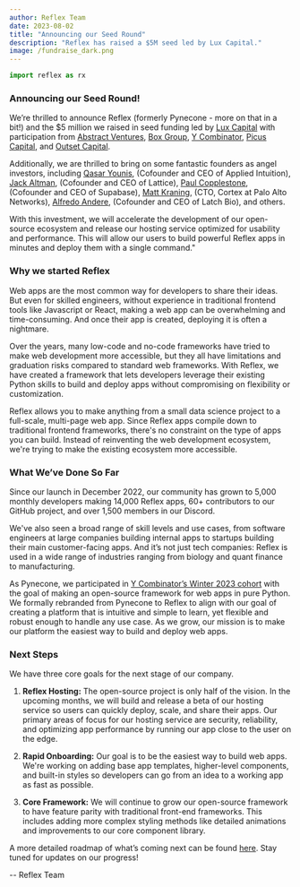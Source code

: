 ```yaml
---
author: Reflex Team
date: 2023-08-02
title: "Announcing our Seed Round"
description: "Reflex has raised a $5M seed led by Lux Capital."
image: /fundraise_dark.png
---
```


```python exec
import reflex as rx
```

### Announcing our Seed Round!

We’re thrilled to announce Reflex (formerly Pynecone - more on that in a bit!) and the $5 million we raised in seed funding led by [Lux Capital](https://www.luxcapital.com) with participation from [Abstract Ventures](https://www.abstractvc.com), [Box Group]("https://www.boxgroup.com), [Y Combinator]("https://www.ycombinator.com), [Picus Capital](https://www.picuscap.com), and [Outset Capital](https://www.outsetcapital.com).

Additionally, we are thrilled to bring on some fantastic founders as angel investors, including [Qasar Younis](https://www.linkedin.com/in/qasar/), (Cofounder and CEO of Applied Intuition), [Jack Altman]( https://www.linkedin.com/in/jackealtman/), (Cofounder and CEO of Lattice), [Paul Copplestone](https://www.linkedin.com/in/paulcopplestone/), (Cofounder and CEO of Supabase), [Matt Kraning](https://www.linkedin.com/in/matt-kraning/), (CTO, Cortex at Palo Alto Networks), [Alfredo Andere](https://www.linkedin.com/in/alfredoandere/), (Cofounder and CEO of Latch Bio), and others.

With this investment, we will accelerate the development of our open-source ecosystem and release our hosting service optimized for usability and performance. This will allow our users to build powerful Reflex apps in minutes and deploy them with a single command."


### Why we started Reflex

Web apps are the most common way for developers to share their ideas. But even for skilled engineers, without experience in traditional frontend tools like Javascript or React, making a web app can be overwhelming and time-consuming.
And once their app is created, deploying it is often a nightmare.

Over the years, many low-code and no-code frameworks have tried to make web development more accessible, but they all have limitations and graduation risks compared to standard web frameworks.
With Reflex, we have created a framework that lets developers leverage their existing Python skills to build and deploy apps without compromising on flexibility or customization.

Reflex allows you to make anything from a small data science project to a full-scale, multi-page web app.
Since Reflex apps compile down to traditional frontend frameworks, there's no constraint on the type of apps you can build.
Instead of reinventing the web development ecosystem, we're trying to make the existing ecosystem more accessible.


### What We’ve Done So Far

Since our launch in December 2022, our community has grown to 5,000 monthly developers making 14,000 Reflex apps, 60+ contributors to our GitHub project, and over 1,500 members in our Discord.

We've also seen a broad range of skill levels and use cases, from software engineers at large companies building internal apps to startups building their main customer-facing apps.
And it’s not just tech companies: Reflex is used in a wide range of industries ranging from biology and quant finance to manufacturing.

As Pynecone, we participated in [Y Combinator’s Winter 2023 cohort](https://www.ycombinator.com/companies/reflex) with the goal of making an open-source framework for web apps in pure Python.
We formally rebranded from Pynecone to Reflex to align with our goal of creating a platform that is intuitive and simple to learn, yet flexible and robust enough to handle any use case.
As we grow, our mission is to make our platform the easiest way to build and deploy web apps.


### Next Steps

We have three core goals for the next stage of our company.

1. **Reflex Hosting:**
The open-source project is only half of the vision.
In the upcoming months, we will build and release a beta of our hosting service so users can quickly deploy, scale, and share their apps. Our primary areas of focus for our hosting service are security, reliability, and optimizing app performance by running our app close to the user on the edge.

2. **Rapid Onboarding:**
Our goal is to be the easiest way to build web apps. We're working on adding base app templates, higher-level components, and built-in styles so developers can go from an idea to a working app as fast as possible.

3. **Core Framework:**
We will continue to grow our open-source framework to have feature parity with traditional front-end frameworks.
This includes adding more complex styling methods like detailed animations and improvements to our core component library.  

A more detailed roadmap of what’s coming next can be found [here](https://reflex-dev.notion.site/d1b60926ced14914bdbb42547ac84e50?v=723e0afc57294e40961d177aa691ee37).
Stay tuned for updates on our progress!

-- Reflex Team
